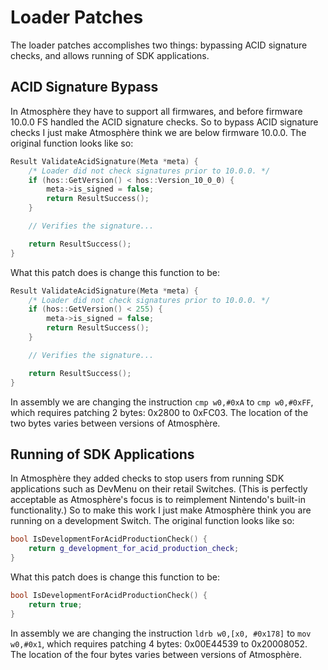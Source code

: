 # Loader Patches

The loader patches accomplishes two things: bypassing ACID signature checks, and allows running of SDK applications.

## ACID Signature Bypass

In Atmosphère they have to support all firmwares, and before firmware 10.0.0 FS handled the ACID signature checks. So to bypass ACID signature checks I just make Atmosphère think we are below firmware 10.0.0. The original function looks like so:

```cpp
Result ValidateAcidSignature(Meta *meta) {
    /* Loader did not check signatures prior to 10.0.0. */
    if (hos::GetVersion() < hos::Version_10_0_0) {
        meta->is_signed = false;
        return ResultSuccess();
    }

    // Verifies the signature...

    return ResultSuccess();
}
```

What this patch does is change this function to be:

```cpp
Result ValidateAcidSignature(Meta *meta) {
    /* Loader did not check signatures prior to 10.0.0. */
    if (hos::GetVersion() < 255) {
        meta->is_signed = false;
        return ResultSuccess();
    }

    // Verifies the signature...

    return ResultSuccess();
}
```

In assembly we are changing the instruction `cmp w0,#0xA` to `cmp w0,#0xFF`, which requires patching 2 bytes: 0x2800 to 0xFC03. The location of the two bytes varies between versions of Atmosphère.

## Running of SDK Applications

In Atmosphère they added checks to stop users from running SDK applications such as DevMenu on their retail Switches. (This is perfectly acceptable as Atmosphère's focus is to reimplement Nintendo's built-in functionality.) So to make this work I just make Atmosphère think you are running on a development Switch. The original function looks like so:

```cpp
bool IsDevelopmentForAcidProductionCheck() {
    return g_development_for_acid_production_check;
}
```

What this patch does is change this function to be:

```cpp
bool IsDevelopmentForAcidProductionCheck() {
    return true;
}
```

In assembly we are changing the instruction `ldrb w0,[x0, #0x178]` to `mov w0,#0x1`, which requires patching 4 bytes: 0x00E44539 to 0x20008052. The location of the four bytes varies between versions of Atmosphère.
